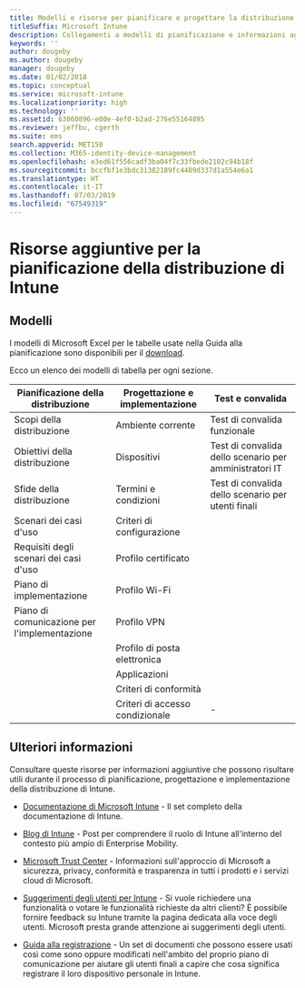 ```yaml
---
title: Modelli e risorse per pianificare e progettare la distribuzione di Intune
titleSuffix: Microsoft Intune
description: Collegamenti a modelli di pianificazione e informazioni aggiuntive su Intune che possono risultare utili durante il processo di pianificazione e implementazione della distribuzione di Microsoft Intune.
keywords: ''
author: dougeby
ms.author: dougeby
manager: dougeby
ms.date: 01/02/2018
ms.topic: conceptual
ms.service: microsoft-intune
ms.localizationpriority: high
ms.technology: ''
ms.assetid: 63060896-e00e-4ef0-b2ad-276e55164895
ms.reviewer: jeffbu, cgerth
ms.suite: ems
search.appverid: MET150
ms.collection: M365-identity-device-management
ms.openlocfilehash: e3ed61f556cadf3ba04f7c33fbede2102c94b18f
ms.sourcegitcommit: bccfbf1e3bdc31382189fc4489d337d1a554e6a1
ms.translationtype: HT
ms.contentlocale: it-IT
ms.lasthandoff: 07/03/2019
ms.locfileid: "67549319"
---
```

# <a name="additional-resources-for-planning-your-intune-deployment"></a>Risorse aggiuntive per la pianificazione della distribuzione di Intune

## <a name="templates"></a>Modelli

I modelli di Microsoft Excel per le tabelle usate nella Guida alla pianificazione sono disponibili per il [download](https://gallery.technet.microsoft.com/Intune-deployment-planning-fae156c2?redir=0).

Ecco un elenco dei modelli di tabella per ogni sezione.

|Pianificazione della distribuzione  |Progettazione e implementazione   |Test e convalida |
|-----|----- |------|
| Scopi della distribuzione |Ambiente corrente|Test di convalida funzionale|
| Obiettivi della distribuzione |Dispositivi|Test di convalida dello scenario per amministratori IT|
| Sfide della distribuzione |Termini e condizioni|Test di convalida dello scenario per utenti finali|
| Scenari dei casi d'uso |Criteri di configurazione| |
| Requisiti degli scenari dei casi d'uso |Profilo certificato| |
| Piano di implementazione |Profilo Wi-Fi| |
| Piano di comunicazione per l'implementazione|Profilo VPN| |
| |  Profilo di posta elettronica | |
| | Applicazioni | |
| | Criteri di conformità | |
| | Criteri di accesso condizionale|-|


## <a name="further-reading"></a>Ulteriori informazioni

Consultare queste risorse per informazioni aggiuntive che possono risultare utili durante il processo di pianificazione, progettazione e implementazione della distribuzione di Intune.

- [Documentazione di Microsoft Intune](/intune/) - Il set completo della documentazione di Intune.

- [Blog di Intune](https://blogs.technet.microsoft.com/enterprisemobility/) - Post per comprendere il ruolo di Intune all'interno del contesto più ampio di Enterprise Mobility.

- [Microsoft Trust Center](http://www.microsoft.com/TrustCenter) - Informazioni sull'approccio di Microsoft a sicurezza, privacy, conformità e trasparenza in tutti i prodotti e i servizi cloud di Microsoft.

- [Suggerimenti degli utenti per Intune](http://microsoftintune.uservoice.com/) - Si vuole richiedere una funzionalità o votare le funzionalità richieste da altri clienti? È possibile fornire feedback su Intune tramite la pagina dedicata alla voce degli utenti. Microsoft presta grande attenzione ai suggerimenti degli utenti.

- [Guida alla registrazione](https://gallery.technet.microsoft.com/Intune-End-User-Enrollment-3a0c9b0c?WT.mc_id=Blog_Intune_General_PCIT) - Un set di documenti che possono essere usati così come sono oppure modificati nell'ambito del proprio piano di comunicazione per aiutare gli utenti finali a capire che cosa significa registrare il loro dispositivo personale in Intune.
